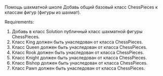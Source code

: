 Помощь шахматной школе
Добавь общий базовый класс ChessPieces к классам фигур (фигуры из шахмат).


Requirements:
1. Добавь в класс Solution публичный класс шахматной фигуры ChessPieces.
2. Класс King должен быть унаследован от класса ChessPieces.
3. Класс Queen должен быть унаследован от класса ChessPieces.
4. Класс Rook должен быть унаследован от класса ChessPieces.
5. Класс Knight должен быть унаследован от класса ChessPieces.
6. Класс Bishop должен быть унаследован от класса ChessPieces.
7. Класс Pawn должен быть унаследован от класса ChessPieces.
